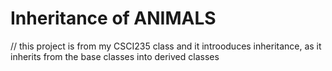 # Inheritance of ANIMALS
// this project is from my CSCI235 class and it introoduces inheritance, as it inherits from the base classes into derived classes 
